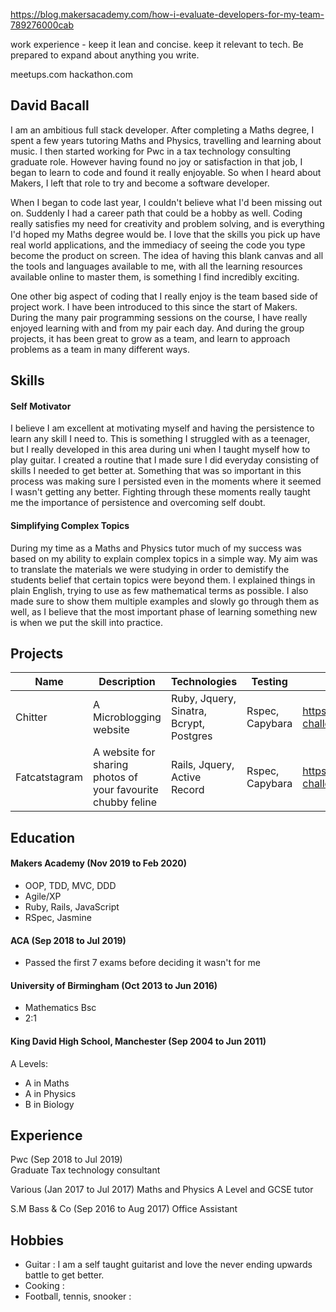 https://blog.makersacademy.com/how-i-evaluate-developers-for-my-team-789276000cab

work experience - keep it lean and concise. keep it relevant to tech. Be prepared to expand about anything you write.

meetups.com
hackathon.com

## David Bacall

I am an ambitious full stack developer. After completing a Maths degree, I spent a few years tutoring Maths and Physics, travelling and learning about music. I then started working for Pwc in a tax technology consulting graduate role. However having found no joy or satisfaction in that job, I began to learn to code and found it really enjoyable. So when I heard about Makers, I left that role to try and become a software developer.

When I began to code last year, I couldn't believe what I'd been missing out on. Suddenly I had a career path that could be a hobby as well. Coding really satisfies my need for creativity and problem solving, and is everything I'd hoped my Maths degree would be. I love that the skills you pick up have real world applications, and the immediacy of seeing the code you type become the product on screen. The idea of having this blank canvas and all the tools and languages available to me, with all the learning resources available online to master them, is something I find incredibly exciting.

One other big aspect of coding that I really enjoy is the team based side of project work. I have been introduced to this since the start of Makers. During the many pair programming sessions on the course, I have really enjoyed learning with and from my pair each day. And during the group projects, it has been great to grow as a team, and learn to approach problems as a team in many different ways.

## Skills

#### Self Motivator

I believe I am excellent at motivating myself and having the persistence to learn any skill I need to. This is something I struggled with as a teenager, but I really developed in this area during uni when I taught myself how to play guitar. I created a routine that I made sure I did everyday consisting of skills I needed to get better at. Something that was so important in this process was making sure I persisted even in the moments where it seemed I wasn't getting any better. Fighting through these moments really taught me the importance of persistence and overcoming self doubt.

#### Simplifying Complex Topics

During my time as a Maths and Physics tutor much of my success was based on my ability to explain complex topics in a simple way. My aim was to translate the materials we were studying in order to demistify the students belief that certain topics were beyond them. I explained things in plain English, trying to use as few mathematical terms as possible. I also made sure to show them multiple examples and slowly go through them as well, as I believe that the most important phase of learning something new is when we put the skill into practice.

## Projects

| Name | Description | Technologies | Testing | Link |
| ---- | ----------- | ------------ | ------- | ---- |
| Chitter | A Microblogging website | Ruby, Jquery, Sinatra, Bcrypt, Postgres | Rspec, Capybara | https://github.com/dbacall/chitter-challenge/blob/master/README.md | 
| Fatcatstagram | A website for sharing photos of your favourite chubby feline | Rails, Jquery, Active Record | Rspec, Capybara | https://github.com/dbacall/instagram-challenge |

## Education

#### Makers Academy (Nov 2019 to Feb 2020)

- OOP, TDD, MVC, DDD
- Agile/XP
- Ruby, Rails, JavaScript
- RSpec, Jasmine

#### ACA (Sep 2018 to Jul 2019)

- Passed the first 7 exams before deciding it wasn't for me

#### University of Birmingham (Oct 2013 to Jun 2016)

- Mathematics Bsc
- 2:1

#### King David High School, Manchester (Sep 2004 to Jun 2011)

A Levels:  
- A in Maths
- A in Physics
- B in Biology

## Experience

Pwc (Sep 2018 to Jul 2019)    
Graduate Tax technology consultant 

Various (Jan 2017 to Jul 2017)
Maths and Physics A Level and GCSE tutor

S.M Bass & Co (Sep 2016 to Aug 2017)
Office Assistant

## Hobbies

- Guitar : I am a self taught guitarist and love the never ending upwards battle
to get better.
- Cooking : 
- Football, tennis, snooker :
